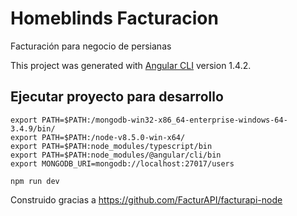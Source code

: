 # Homeblinds Facturacion
Facturación para negocio de persianas

This project was generated with [Angular CLI](https://github.com/angular/angular-cli) version 1.4.2.

## Ejecutar proyecto para desarrollo

```shell
export PATH=$PATH:/mongodb-win32-x86_64-enterprise-windows-64-3.4.9/bin/
export PATH=$PATH:/node-v8.5.0-win-x64/
export PATH=$PATH:node_modules/typescript/bin
export PATH=$PATH:node_modules/@angular/cli/bin
export MONGODB_URI=mongodb://localhost:27017/users

npm run dev

```

Construido gracias a https://github.com/FacturAPI/facturapi-node
